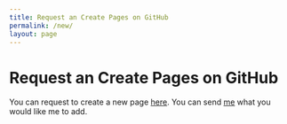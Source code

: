 ```yaml
---
title: Request an Create Pages on GitHub
permalink: /new/
layout: page
---
```

<h1>Request an Create Pages on GitHub</h1>
You can request to create a new page <a href="https://github.com/DiaWiki/DiaWiki.GitHub.io/new/main/SiteName.md">here</a>.
You can send <a href="https://github.com/DiamondGotCat">me</a> what you would like me to add.
